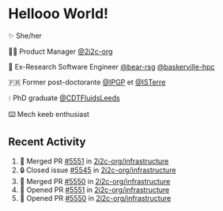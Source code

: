 # Hellooo World!

✨ She/her

👩‍💻 Product Manager [@2i2c-org](https://2i2c.org/)

🐻 Ex-Research Software Engineer [@bear-rsg](https://github.com/bear-rsg) [@baskerville-hpc](https://github.com/baskerville-hpc) 

🇫🇷 Former post-doctorante [@IPGP](https://github.com/IPGP) et [@ISTerre](https://www.isterre.fr/) 

💧 PhD graduate [@CDTFluidsLeeds](https://fluid-dynamics.leeds.ac.uk/) 

⌨️ Mech keeb enthusiast 

## Recent Activity 

<!--START_SECTION:activity-->
1. 🎉 Merged PR [#5551](https://github.com/2i2c-org/infrastructure/pull/5551) in [2i2c-org/infrastructure](https://github.com/2i2c-org/infrastructure)
2. 🔒 Closed issue [#5545](https://github.com/2i2c-org/infrastructure/issues/5545) in [2i2c-org/infrastructure](https://github.com/2i2c-org/infrastructure)
3. 🎉 Merged PR [#5550](https://github.com/2i2c-org/infrastructure/pull/5550) in [2i2c-org/infrastructure](https://github.com/2i2c-org/infrastructure)
4. 💪 Opened PR [#5551](https://github.com/2i2c-org/infrastructure/pull/5551) in [2i2c-org/infrastructure](https://github.com/2i2c-org/infrastructure)
5. 💪 Opened PR [#5550](https://github.com/2i2c-org/infrastructure/pull/5550) in [2i2c-org/infrastructure](https://github.com/2i2c-org/infrastructure)
<!--END_SECTION:activity-->
